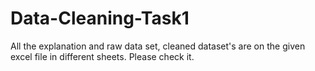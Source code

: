 # Data-Cleaning-Task1
All the explanation and raw data set, cleaned dataset's are on the given excel file in different sheets. Please check it.
